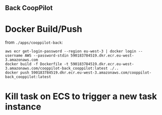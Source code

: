 ## Back CoopPilot

# Docker Build/Push

from `./apps/cooppilot-back`:

```
aws ecr get-login-password --region eu-west-3 | docker login --username AWS --password-stdin 590183784519.dkr.ecr.eu-west-3.amazonaws.com
docker build -f Dockerfile -t 590183784519.dkr.ecr.eu-west-3.amazonaws.com/cooppilot-back_cooppilot:latest ./..
docker push 590183784519.dkr.ecr.eu-west-3.amazonaws.com/cooppilot-back_cooppilot:latest
```

# Kill task on ECS to trigger a new task instance
